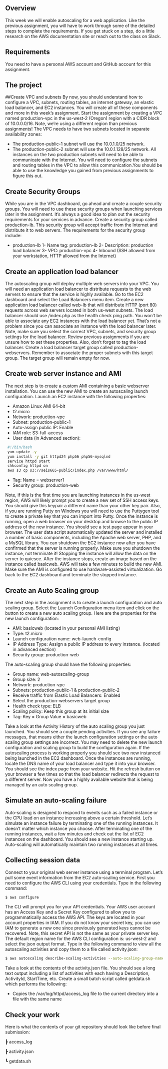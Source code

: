 ## Overview 
This week we will enable autoscaling for a web application. Like the previous assignment, you will have to work through some of the detailed steps to complete the requirements. If you get stuck on a step, do a little research on the AWS documentation site or reach out to the class on Slack. 

## Requirements 
You need to have a personal AWS account and GitHub account for this assignment. 

## The project 

##Create VPC and subnets 
By now, you should understand how to configure a VPC, subnets, routing tables, an internet gateway, an elastic load balancer, and EC2 instances. You will create all of these components and more in this week’s assignment.
Start the assignment by creating a VPC named production-vpc in the us-west-2 (Oregon) region with a CIDR block of 10.0.0.0/16. 
Note, we’re using a different region than previous assignments! The VPC needs to have two subnets located in separate availability zones: 
- The production-public-1 subnet will use the 10.0.1.0/25 network.
- The production-public-2 subnet will use the 10.0.1.128/25 network. 
All instances on the two production subnets will need to be able to communicate with the Internet. You will need to configure the subnets and routing tables in the VPC to allow this communication.You should be able to use the knowledge you gained from previous assignments to figure this out.

## Create Security Groups 
While you are in the VPC dashboard, go ahead and create a couple security groups. You will need to use these security groups when launching services later in the assignment. It’s always a good idea to plan out the security requirements for your services in advance. 
Create a security group called production-lb. This security group will accept traffic from the Internet and distribute it to web servers. The requirements for the security group include:
- production-lb
1- Name tag: production-lb
2- Description: production load balancer
3- VPC: production-vpc
4- Inbound (SSH allowed from your workstation, HTTP allowed from the Internet) 

## Create an application load balancer 
The autoscaling group will deploy multiple web servers into your VPC. You will need an application load balancer to distribute requests to the web servers to ensure that the service is highly available.
Go to the EC2 dashboard and select the Load Balancers menu item. Create a new application load balancer called web-lb that will distribute HTTP (port 80) requests across web servers located in both us-west subnets. The load balancer should use /index.php as the health check ping path. You won’t be able to associate any EC2 instances with the load balancer yet. That’s not a problem since you can associate an instance with the load balancer later. 
Note, make sure you select the correct VPC, subnets, and security group settings for the load balancer. Review previous assignments if you are unsure how to set these properties. Also, don’t forget to tag the load balancer. 
Create a load balancer target group called production-webservers. Remember to associate the proper subnets with this target group. The target group will remain empty for now. 

## Create web server instance and AMI 
The next step is to create a custom AMI containing a basic webserver installation. You can use the new AMI to create an autoscaling launch configuration. 
Launch an EC2 instance with the following properties: 
- Amazon Linux AMI 64-bit
- t2.micro
- Network: production-vpc
- Subnet: production-public-1 
- Auto-assign public IP: Enable
- IAM role: S3-full-access
- User data (in Advanced section): 
```sh
 #!/bin/bash  
 yum update -y  
 yum install -y git httpd24 php56 php56-mysqlnd  
 service httpd start 
 chkconfig httpd on 
 aws s3 cp s3://seis665-public/index.php /var/www/html/ 
```
- Tag: Name = webserver1
- Security group: production-web

Note, if this is the first time you are launching instances in the us-west region, AWS will likely prompt you to create a new set of SSH access keys. You should give this keypair a different name than your other key pair. Also, if you are running Putty on Windows you will need to use the Puttygen tool to create a private key that you can import into Putty. 
Once the instance is running, open a web browser on your desktop and browse to the public IP address of the new instance. You should see a test page appear in your browser. The user data script automatically updated the server and installed a number of basic components, including the Apache web server, PHP, and a MySQL library. 
You can shutdown the EC2 instance now after you have confirmed that the server is running properly. Make sure you shutdown the instance, not terminate it! Stopping the instance will allow the data on the server to quiesce. After the instance stops, create an image based on the instance called basicweb. AWS will take a few minutes to build the new AMI. Make sure the AMI is configured to use hardware-assisted virtualization. 
Go back to the EC2 dashboard and terminate the stopped instance.

## Create an Auto Scaling group 
The next step in the assignment is to create a launch configuration and auto scaling group. Select the Launch Configuration menu item and click on the button to create a new auto scaling group. Here are the properties for the new launch configuration:
- AMI: basicweb (located in your personal AMI listing)
- Type: t2.micro
- Launch configuration name: web-launch-config
- IP Address Type: Assign a public IP address to every instance. (located in advanced section)
- Security group: production-web 

The auto-scaling group should have the following properties: 
- Group name: web-autoscaling-group
- Group size: 2
- Network: production-vpc
- Subnets: production-public-1 & production-public-2
- Receive traffic from Elastic Load Balancers: Enabled
- Select the production-webservers target group
- Health check type: ELB
- Scaling policy: Keep this group at its initial size
- Tag: Key = Group Value = basicweb 

Take a look at the Activity History of the auto scaling group you just launched. You should see a couple pending activities. If you see any failure messages, that means either the launch configuration settings or the auto scaling group settings are incorrect. You may need to delete the new launch configuration and scaling group to build the configuration again. 
If the autoscaling process is working properly you should see two new instanced being launched in the EC2 dashboard. Once the instances are running, locate the DNS name of your load balancer and type it into your browser. You should see the index page from your website. Hit the refresh button on your browser a few times so that the load balancer redirects the request to a different server. Now you have a highly available website that is being managed by an auto scaling group. 

## Simulate an auto-scaling failure 
Auto-scaling is designed to respond to events such as a failed instance or the CPU load on an instance increasing above a certain threshold. Let’s simulate an instance failure by terminating one of the running instances. It doesn’t matter which instance you choose. 
After terminating one of the running instances, wait a few minutes and check out the list of EC2 instances on the dashboard. You should see a new instance starting up. Auto-scaling will automatically maintain two running instances at all times.

## Collecting session data 
Connect to your original web server instance using a terminal program. Let’s pull some event information from the EC2 auto-scaling service. 
First you need to configure the AWS CLI using your credentials. Type in the following command: 
```sh
$ aws configure 
```
The CLI will prompt you for your API credentials. Your AWS user account has an Access Key and a Secret Key configured to allow you to programmatically access the AWS API. The keys are located in your account properties in IAM. If you do not know your secret key, you can use IAM to generate a new one since previously generated keys cannot be recovered. Note, this secret API is not the same as your private server key. 
The default region name for the AWS CLI configuration is: us-west-2 and select the json output format. 
Type in the following command to view all the autoscaling activities and copy them to a file called activity.json: 
```sh
$ aws autoscaling describe-scaling-activities --auto-scaling-group-name webautoscaling-group > activity.json 
```
Take a look at the contents of the activity.json file. You should see a long text output including a list of activities with each having a Description, ActivityId, StartTime, etc. 
Create a small batch script called getdata.sh which performs the following: 
- Copies the /var/log/httpd/access_log file to the current directory into a file with the same name 

## Check your work 
Here is what the contents of your git repository should look like before final submission: 

┣ access_log 

┣ activity.json 

┗ getdata.sh 
